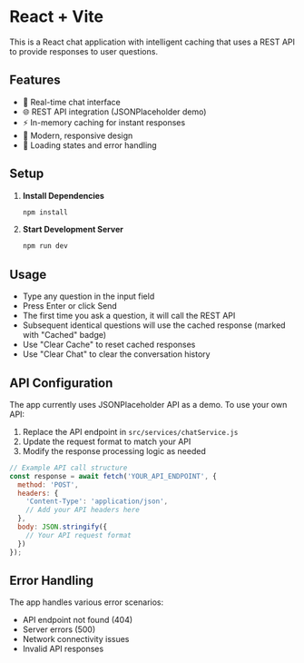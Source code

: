 # React + Vite

This is a React chat application with intelligent caching that uses a REST API to provide responses to user questions.

## Features

- 💬 Real-time chat interface
- 🌐 REST API integration (JSONPlaceholder demo)
- ⚡ In-memory caching for instant responses
- 🎨 Modern, responsive design
- 🔄 Loading states and error handling

## Setup

1. **Install Dependencies**
   ```bash
   npm install
   ```

2. **Start Development Server**
   ```bash
   npm run dev
   ```

## Usage

- Type any question in the input field
- Press Enter or click Send
- The first time you ask a question, it will call the REST API
- Subsequent identical questions will use the cached response (marked with "Cached" badge)
- Use "Clear Cache" to reset cached responses
- Use "Clear Chat" to clear the conversation history

## API Configuration

The app currently uses JSONPlaceholder API as a demo. To use your own API:

1. Replace the API endpoint in `src/services/chatService.js`
2. Update the request format to match your API
3. Modify the response processing logic as needed

```javascript
// Example API call structure
const response = await fetch('YOUR_API_ENDPOINT', {
  method: 'POST',
  headers: {
    'Content-Type': 'application/json',
    // Add your API headers here
  },
  body: JSON.stringify({
    // Your API request format
  })
});
```

## Error Handling

The app handles various error scenarios:
- API endpoint not found (404)
- Server errors (500)
- Network connectivity issues
- Invalid API responses
